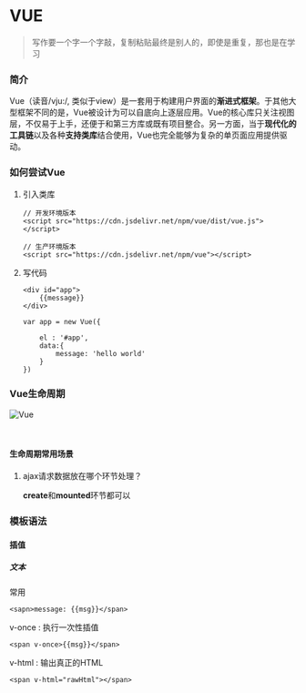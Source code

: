#  VUE

> 写作要一个字一个字敲，复制粘贴最终是别人的，即使是重复，那也是在学习

### 简介

Vue（读音/vju:/, 类似于view）是一套用于构建用户界面的**渐进式框架**。于其他大型框架不同的是，Vue被设计为可以自底向上逐层应用。Vue的核心库只关注视图层，不仅易于上手，还便于和第三方库或既有项目整合。另一方面，当于**现代化的工具链**以及各种**支持类库**结合使用，Vue也完全能够为复杂的单页面应用提供驱动。

### 如何尝试Vue

1. 引入类库

    ```
    // 开发环境版本
    <script src="https://cdn.jsdelivr.net/npm/vue/dist/vue.js"></script>
    
    // 生产环境版本
    <script src="https://cdn.jsdelivr.net/npm/vue"></script>
    ```

2. 写代码

    ```
    <div id="app">
    	{{message}}
    </div>
    
    var app = new Vue({
    
    	el : '#app',
    	data:{
    		message: 'hello world'
    	}
    })
    ```

### Vue生命周期

![Vue](https://cn.vuejs.org/images/lifecycle.png)

​    



#### 生命周期常用场景

1. ajax请求数据放在哪个环节处理？
   

   **create**和**mounted**环节都可以



### 模板语法

#### 插值

##### 文本

常用

`<sapn>message: {{msg}}</span>`

v-once : 执行一次性插值

`<span v-once>{{msg}}</span>`

v-html : 输出真正的HTML

`<span v-html="rawHtml"></span>`